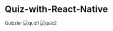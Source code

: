 # Quiz-with-React-Native
Quizzler
![quiz1](https://user-images.githubusercontent.com/93832227/154977684-71cecce1-24db-4825-86df-de28927d2e17.png)
![quiz2](https://user-images.githubusercontent.com/93832227/154977693-c4440844-e134-4ed2-bd7f-40cbf33dd55f.png)
